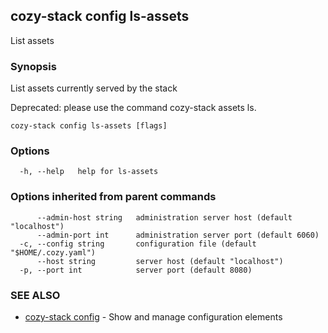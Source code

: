 ## cozy-stack config ls-assets

List assets

### Synopsis

List assets currently served by the stack

Deprecated: please use the command cozy-stack assets ls.


```
cozy-stack config ls-assets [flags]
```

### Options

```
  -h, --help   help for ls-assets
```

### Options inherited from parent commands

```
      --admin-host string   administration server host (default "localhost")
      --admin-port int      administration server port (default 6060)
  -c, --config string       configuration file (default "$HOME/.cozy.yaml")
      --host string         server host (default "localhost")
  -p, --port int            server port (default 8080)
```

### SEE ALSO

* [cozy-stack config](cozy-stack_config.md)	 - Show and manage configuration elements

